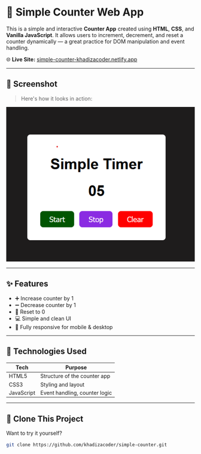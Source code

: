 # 🔢 Simple Counter Web App

This is a simple and interactive **Counter App** created using **HTML**, **CSS**, and **Vanilla JavaScript**. It allows users to increment, decrement, and reset a counter dynamically — a great practice for DOM manipulation and event handling.

🌐 **Live Site:** [simple-counter-khadizacoder.netlify.app](https://simple-counter-khadizacoder.netlify.app/)

---

## 📸 Screenshot

> Here's how it looks in action:

![Simple Counter Screenshot](Screenshot.png)

---

## ✨ Features

- ➕ Increase counter by 1
- ➖ Decrease counter by 1
- 🔁 Reset to 0
- 💻 Simple and clean UI
- 📱 Fully responsive for mobile & desktop

---

## 🧰 Technologies Used

| Tech         | Purpose                       |
|--------------|-------------------------------|
| HTML5        | Structure of the counter app  |
| CSS3         | Styling and layout            |
| JavaScript   | Event handling, counter logic |

---

## 🔧 Clone This Project

Want to try it yourself?

```bash
git clone https://github.com/khadizacoder/simple-counter.git

